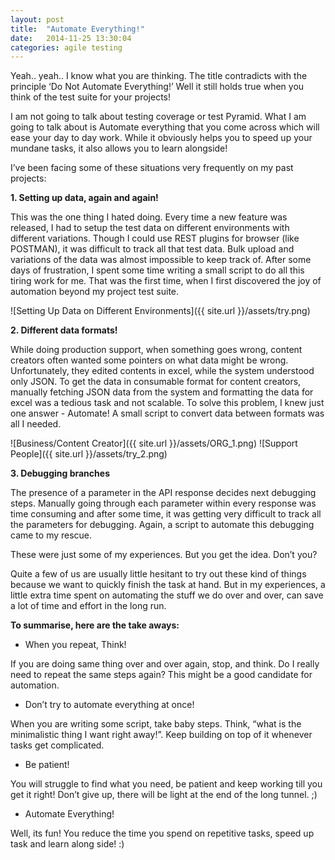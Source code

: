```yaml
---
layout: post
title:  "Automate Everything!"
date:   2014-11-25 13:30:04
categories: agile testing
---
```

Yeah.. yeah.. I know what you are thinking. The title contradicts with the principle ‘Do Not Automate Everything!’ Well it still holds  true when you think of the test suite for your projects!

I am not going to talk about testing coverage or test Pyramid. What I am going to talk about is Automate everything that you come across which will ease your day to day work. While it obviously helps you to speed up your mundane tasks, it also allows you to learn alongside!

I’ve been facing some of these situations very frequently on my past projects:

**1. Setting up data, again and again!**

This was the one thing I hated doing. Every time a new feature was released, I had to setup the test data on different environments with different variations. Though I could use REST plugins for browser (like POSTMAN), it was difficult to track all that test data. Bulk upload and variations of the data was almost impossible to keep track of.
After some days of frustration, I spent some time writing a small script to do all this tiring work for me. That was the first time, when I first discovered the joy of automation beyond my project test suite.


![Setting Up Data on Different Environments]({{ site.url }}/assets/try.png)



**2. Different data formats!**

While doing production support, when something goes wrong, content creators often wanted some pointers on what data might be wrong. Unfortunately, they edited contents in excel, while the system understood only JSON. To get the data in consumable format for content creators, manually fetching JSON data from the system and formatting the data for excel was a tedious task and not scalable. To solve this problem, I knew just one answer - Automate! A small script to convert data between formats was all I needed.

![Business/Content Creator]({{ site.url }}/assets/ORG_1.png) ![Support People]({{ site.url }}/assets/try_2.png)

**3. Debugging branches**

The presence of a parameter in the API response decides next debugging steps. Manually going through each parameter within every response was time consuming and after some time, it was getting very difficult to track all the parameters for debugging. Again, a script to automate this debugging came to my rescue.

These were just some of my experiences. But you get the idea. Don’t you?

Quite a few of us are usually little hesitant to try out these kind of things because we want to quickly finish the task at hand. But in my experiences, a little extra time spent on automating the stuff we do over and over, can save a lot of time and effort in the long run.

**To summarise, here are the take aways:**

* When you repeat, Think!

If you are doing same thing over and over again, stop, and think. Do I really need to repeat the same steps again? This might be a good candidate for automation.

* Don’t try to automate everything at once!

When you are writing some script, take baby steps. Think, “what is the minimalistic thing I want right away!”. Keep building on top of it whenever tasks get complicated.

* Be patient!

You will struggle to find what you need, be patient and keep working till you get it right! Don’t give up, there will be light at the end of the long tunnel. ;)

* Automate Everything!

Well, its fun! You reduce the time you spend on repetitive tasks, speed up task and learn along side! :)

